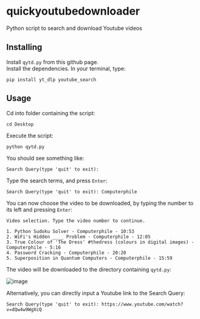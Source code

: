 # quickyoutubedownloader

Python script to search and download Youtube videos

## Installing

Install `qytd.py` from this github page.  
Install the dependencies. In your terminal, type:  

```
pip install yt_dlp youtube_search
```

## Usage

Cd into folder containing the script:  
```
cd Desktop
```  
  
Execute the script:  
```
python qytd.py
```  
  
You should see something like:  
```
Search Query(type 'quit' to exit):
```
Type the search terms, and press `Enter`:  
```
Search Query(type 'quit' to exit): Computerphile
```
You can now choose the video to be downloaded, by typing the number to its left and pressing `Enter`:  
```
Video selection. Type the video number to continue.

1. Python Sudoku Solver - Computerphile - 10:53
2. WiFi's Hidden ____ Problem - Computerphile - 12:05
3. True Colour of 'The Dress' #thedress (colours in digital images) - Computerphile - 5:16
4. Password Cracking - Computerphile - 20:20
5. Superposition in Quantum Computers - Computerphile - 15:59
```
The video will be downloaded to the directory containing `qytd.py`:  
  
![image](https://user-images.githubusercontent.com/92418196/145635413-abc26a84-9d78-48cf-9f5c-4be92f1b5806.png)

Alternatively, you can directly input a Youtube link to the Search Query:
```
Search Query(type 'quit' to exit): https://www.youtube.com/watch?v=dQw4w9WgXcQ
```

